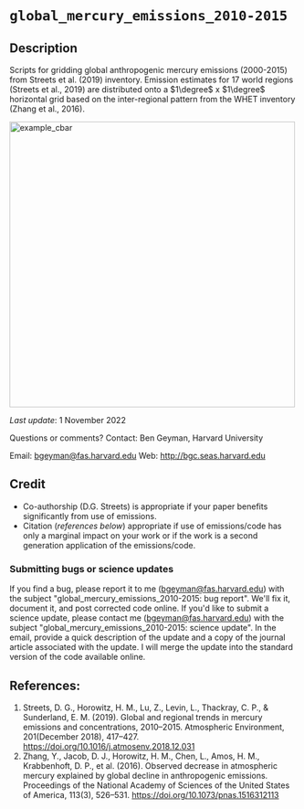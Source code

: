 # `global_mercury_emissions_2010-2015`

## Description 

Scripts for gridding global anthropogenic mercury emissions (2000-2015) from Streets et al. (2019) inventory. Emission estimates for 17 world regions (Streets et al., 2019) are distributed onto a $1\degree$ x $1\degree$ horizontal grid based on the inter-regional pattern from the WHET inventory (Zhang et al., 2016).

<img width="500" alt="example_cbar" src=https://user-images.githubusercontent.com/56602673/199347607-b4f3bdab-294f-4edd-ac9e-5d776ce52410.png>

*Last update*: 1 November 2022

Questions or comments? Contact:
  Ben Geyman,
  Harvard University
  
  Email: bgeyman@fas.harvard.edu
  Web: http://bgc.seas.harvard.edu

## Credit

 * Co-authorship (D.G. Streets) is appropriate if your paper benefits significantly from use of emissions.
 * Citation (*references below*) appropriate if use of emissions/code has only a marginal impact on your work or if the work is a second generation application of the emissions/code.

### Submitting bugs or science updates

If you find a bug, please report it to me (bgeyman@fas.harvard.edu)
with the subject "global_mercury_emissions_2010-2015: bug report". 
We'll fix it, document it, and post corrected code online.  If you'd 
like to submit a science update, please contact me (bgeyman@fas.harvard.edu) 
with the subject "global_mercury_emissions_2010-2015: science update". 
In the email, provide a quick description of the update and a copy of 
the journal article associated with the update. I will merge the update 
into the standard version of the code available online.

## References:
1. Streets, D. G., Horowitz, H. M., Lu, Z., Levin, L., Thackray, C. P., & Sunderland, E. M. (2019). Global and regional trends in mercury emissions and concentrations, 2010–2015. Atmospheric Environment, 201(December 2018), 417–427. https://doi.org/10.1016/j.atmosenv.2018.12.031
2. Zhang, Y., Jacob, D. J., Horowitz, H. M., Chen, L., Amos, H. M., Krabbenhoft, D. P., et al. (2016). Observed decrease in atmospheric mercury explained by global decline in anthropogenic emissions. Proceedings of the National Academy of Sciences of the United States of America, 113(3), 526–531. https://doi.org/10.1073/pnas.1516312113
